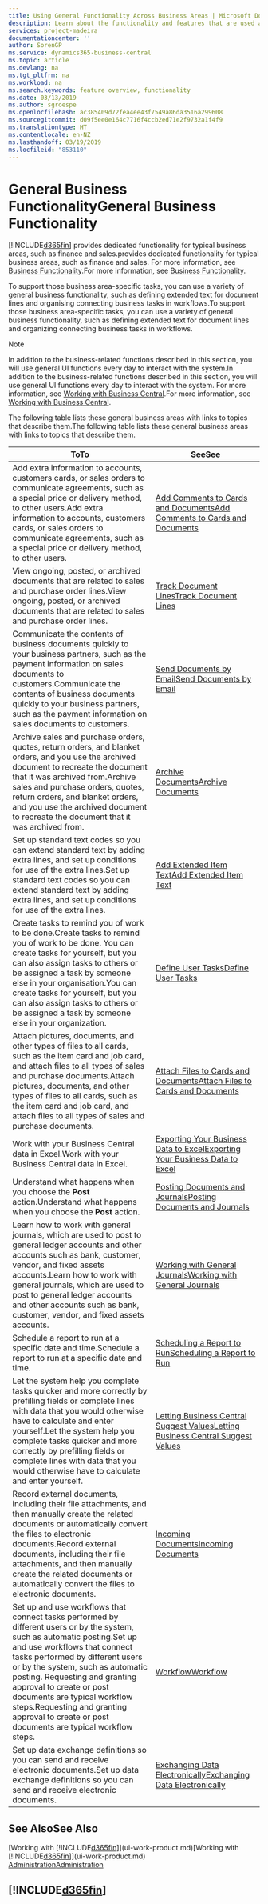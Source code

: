 ```yaml
---
title: Using General Functionality Across Business Areas | Microsoft Docs
description: Learn about the functionality and features that are used across business areas in Business Central .
services: project-madeira
documentationcenter: ''
author: SorenGP
ms.service: dynamics365-business-central
ms.topic: article
ms.devlang: na
ms.tgt_pltfrm: na
ms.workload: na
ms.search.keywords: feature overview, functionality
ms.date: 03/13/2019
ms.author: sgroespe
ms.openlocfilehash: ac385409d72fea4ee43f7549a86da3516a299608
ms.sourcegitcommit: d09f5ee0e164c7716f4ccb2ed71e2f9732a1f4f9
ms.translationtype: HT
ms.contentlocale: en-NZ
ms.lasthandoff: 03/19/2019
ms.locfileid: "853110"
---
```

# <a name="general-business-functionality"></a><span data-ttu-id="ed569-103">General Business Functionality</span><span class="sxs-lookup"><span data-stu-id="ed569-103">General Business Functionality</span></span>
[!INCLUDE[d365fin](includes/d365fin_md.md)] <span data-ttu-id="ed569-104">provides dedicated functionality for typical business areas, such as finance and sales.</span><span class="sxs-lookup"><span data-stu-id="ed569-104">provides dedicated functionality for typical business areas, such as finance and sales.</span></span> <span data-ttu-id="ed569-105">For more information, see [Business Functionality](across-business-functionality.md).</span><span class="sxs-lookup"><span data-stu-id="ed569-105">For more information, see [Business Functionality](across-business-functionality.md).</span></span>

<span data-ttu-id="ed569-106">To support those business area-specific tasks, you can use a variety of general business functionality, such as defining extended text for document lines and organising connecting business tasks in workflows.</span><span class="sxs-lookup"><span data-stu-id="ed569-106">To support those business area-specific tasks, you can use a variety of general business functionality, such as defining extended text for document lines and organizing connecting business tasks in workflows.</span></span>

> [!NOTE]
> <span data-ttu-id="ed569-107">In addition to the business-related functions described in this section, you will use general UI functions every day to interact with the system.</span><span class="sxs-lookup"><span data-stu-id="ed569-107">In addition to the business-related functions described in this section, you will use general UI functions every day to interact with the system.</span></span> <span data-ttu-id="ed569-108">For more information, see [Working with Business Central](ui-work-product.md).</span><span class="sxs-lookup"><span data-stu-id="ed569-108">For more information, see [Working with Business Central](ui-work-product.md).</span></span>

<span data-ttu-id="ed569-109">The following table lists these general business areas with links to topics that describe them.</span><span class="sxs-lookup"><span data-stu-id="ed569-109">The following table lists these general business areas with links to topics that describe them.</span></span>

| <span data-ttu-id="ed569-110">To</span><span class="sxs-lookup"><span data-stu-id="ed569-110">To</span></span> | <span data-ttu-id="ed569-111">See</span><span class="sxs-lookup"><span data-stu-id="ed569-111">See</span></span> |
| --- | --- |
|<span data-ttu-id="ed569-112">Add extra information to accounts, customers cards, or sales orders to communicate agreements, such as a special price or delivery method, to other users.</span><span class="sxs-lookup"><span data-stu-id="ed569-112">Add extra information to accounts, customers cards, or sales orders to communicate agreements, such as a special price or delivery method, to other users.</span></span>|[<span data-ttu-id="ed569-113">Add Comments to Cards and Documents</span><span class="sxs-lookup"><span data-stu-id="ed569-113">Add Comments to Cards and Documents</span></span>](across-how-use-comments.md)|
|<span data-ttu-id="ed569-114">View ongoing, posted, or archived documents that are related to sales and purchase order lines.</span><span class="sxs-lookup"><span data-stu-id="ed569-114">View ongoing, posted, or archived documents that are related to sales and purchase order lines.</span></span>|[<span data-ttu-id="ed569-115">Track Document Lines</span><span class="sxs-lookup"><span data-stu-id="ed569-115">Track Document Lines</span></span>](across-how-to-track-document-lines.md)|
| <span data-ttu-id="ed569-116">Communicate the contents of business documents quickly to your business partners, such as the payment information on sales documents to customers.</span><span class="sxs-lookup"><span data-stu-id="ed569-116">Communicate the contents of business documents quickly to your business partners, such as the payment information on sales documents to customers.</span></span> |[<span data-ttu-id="ed569-117">Send Documents by Email</span><span class="sxs-lookup"><span data-stu-id="ed569-117">Send Documents by Email</span></span>](ui-how-send-documents-email.md) |
|<span data-ttu-id="ed569-118">Archive sales and purchase orders, quotes, return orders, and blanket orders, and you use the archived document to recreate the document that it was archived from.</span><span class="sxs-lookup"><span data-stu-id="ed569-118">Archive sales and purchase orders, quotes, return orders, and blanket orders, and you use the archived document to recreate the document that it was archived from.</span></span>|[<span data-ttu-id="ed569-119">Archive Documents</span><span class="sxs-lookup"><span data-stu-id="ed569-119">Archive Documents</span></span>](across-how-to-archive-documents.md)|
| <span data-ttu-id="ed569-120">Set up standard text codes so you can extend standard text by adding extra lines, and set up conditions for use of the extra lines.</span><span class="sxs-lookup"><span data-stu-id="ed569-120">Set up standard text codes so you can extend standard text by adding extra lines, and set up conditions for use of the extra lines.</span></span> |[<span data-ttu-id="ed569-121">Add Extended Item Text</span><span class="sxs-lookup"><span data-stu-id="ed569-121">Add Extended Item Text</span></span>](ui-how-define-ext-text.md) |
|<span data-ttu-id="ed569-122">Create tasks to remind you of work to be done.</span><span class="sxs-lookup"><span data-stu-id="ed569-122">Create tasks to remind you of work to be done.</span></span> <span data-ttu-id="ed569-123">You can create tasks for yourself, but you can also assign tasks to others or be assigned a task by someone else in your organisation.</span><span class="sxs-lookup"><span data-stu-id="ed569-123">You can create tasks for yourself, but you can also assign tasks to others or be assigned a task by someone else in your organization.</span></span>|[<span data-ttu-id="ed569-124">Define User Tasks</span><span class="sxs-lookup"><span data-stu-id="ed569-124">Define User Tasks</span></span>](across-user-tasks.md)|
|<span data-ttu-id="ed569-125">Attach pictures, documents, and other types of files to all cards, such as the item card and job card, and attach files to all types of sales and purchase documents.</span><span class="sxs-lookup"><span data-stu-id="ed569-125">Attach pictures, documents, and other types of files to all cards, such as the item card and job card, and attach files to all types of sales and purchase documents.</span></span>|[<span data-ttu-id="ed569-126">Attach Files to Cards and Documents</span><span class="sxs-lookup"><span data-stu-id="ed569-126">Attach Files to Cards and Documents</span></span>](across-attach-document-master-data.md)|
|<span data-ttu-id="ed569-127">Work with your Business Central data in Excel.</span><span class="sxs-lookup"><span data-stu-id="ed569-127">Work with your Business Central data in Excel.</span></span>|[<span data-ttu-id="ed569-128">Exporting Your Business Data to Excel</span><span class="sxs-lookup"><span data-stu-id="ed569-128">Exporting Your Business Data to Excel</span></span>](about-export-data.md)|
|<span data-ttu-id="ed569-129">Understand what happens when you choose the **Post** action.</span><span class="sxs-lookup"><span data-stu-id="ed569-129">Understand what happens when you choose the **Post** action.</span></span>|[<span data-ttu-id="ed569-130">Posting Documents and Journals</span><span class="sxs-lookup"><span data-stu-id="ed569-130">Posting Documents and Journals</span></span>](ui-post-documents-journals.md)|
|<span data-ttu-id="ed569-131">Learn how to work with general journals, which are used to post to general ledger accounts and other accounts such as bank, customer, vendor, and fixed assets accounts.</span><span class="sxs-lookup"><span data-stu-id="ed569-131">Learn how to work with general journals, which are used to post to general ledger accounts and other accounts such as bank, customer, vendor, and fixed assets accounts.</span></span> |[<span data-ttu-id="ed569-132">Working with General Journals</span><span class="sxs-lookup"><span data-stu-id="ed569-132">Working with General Journals</span></span>](ui-work-general-journals.md) |
| <span data-ttu-id="ed569-133">Schedule a report to run at a specific date and time.</span><span class="sxs-lookup"><span data-stu-id="ed569-133">Schedule a report to run at a specific date and time.</span></span> |[<span data-ttu-id="ed569-134">Scheduling a Report to Run</span><span class="sxs-lookup"><span data-stu-id="ed569-134">Scheduling a Report to Run</span></span>](ui-work-report.md#ScheduleReport) |
|<span data-ttu-id="ed569-135">Let the system help you complete tasks quicker and more correctly by prefilling fields or complete lines with data that you would otherwise have to calculate and enter yourself.</span><span class="sxs-lookup"><span data-stu-id="ed569-135">Let the system help you complete tasks quicker and more correctly by prefilling fields or complete lines with data that you would otherwise have to calculate and enter yourself.</span></span>|[<span data-ttu-id="ed569-136">Letting Business Central Suggest Values</span><span class="sxs-lookup"><span data-stu-id="ed569-136">Letting Business Central Suggest Values</span></span>](ui-let-system-suggest-values.md)|
|<span data-ttu-id="ed569-137">Record external documents, including their file attachments, and then manually create the related documents or automatically convert the files to electronic documents.</span><span class="sxs-lookup"><span data-stu-id="ed569-137">Record external documents, including their file attachments, and then manually create the related documents or automatically convert the files to electronic documents.</span></span>|[<span data-ttu-id="ed569-138">Incoming Documents</span><span class="sxs-lookup"><span data-stu-id="ed569-138">Incoming Documents</span></span>](across-income-documents.md)|
|<span data-ttu-id="ed569-139">Set up and use workflows that connect tasks performed by different users or by the system, such as automatic posting.</span><span class="sxs-lookup"><span data-stu-id="ed569-139">Set up and use workflows that connect tasks performed by different users or by the system, such as automatic posting.</span></span> <span data-ttu-id="ed569-140">Requesting and granting approval to create or post documents are typical workflow steps.</span><span class="sxs-lookup"><span data-stu-id="ed569-140">Requesting and granting approval to create or post documents are typical workflow steps.</span></span>|[<span data-ttu-id="ed569-141">Workflow</span><span class="sxs-lookup"><span data-stu-id="ed569-141">Workflow</span></span>](across-workflow.md)|
| <span data-ttu-id="ed569-142">Set up data exchange definitions so you can send and receive electronic documents.</span><span class="sxs-lookup"><span data-stu-id="ed569-142">Set up data exchange definitions so you can send and receive electronic documents.</span></span> |[<span data-ttu-id="ed569-143">Exchanging Data Electronically</span><span class="sxs-lookup"><span data-stu-id="ed569-143">Exchanging Data Electronically</span></span>](across-data-exchange.md) |

## <a name="see-also"></a><span data-ttu-id="ed569-144">See Also</span><span class="sxs-lookup"><span data-stu-id="ed569-144">See Also</span></span>
<span data-ttu-id="ed569-145">[Working with [!INCLUDE[d365fin](includes/d365fin_md.md)]](ui-work-product.md)</span><span class="sxs-lookup"><span data-stu-id="ed569-145">[Working with [!INCLUDE[d365fin](includes/d365fin_md.md)]](ui-work-product.md)</span></span>  
[<span data-ttu-id="ed569-146">Administration</span><span class="sxs-lookup"><span data-stu-id="ed569-146">Administration</span></span>](admin-setup-and-administration.md)

## [!INCLUDE[d365fin](includes/free_trial_md.md)]  

